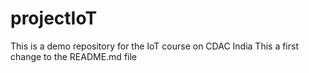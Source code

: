 # projectIoT
This is a demo repository for the IoT course on CDAC India
This a first change to the README.md file
